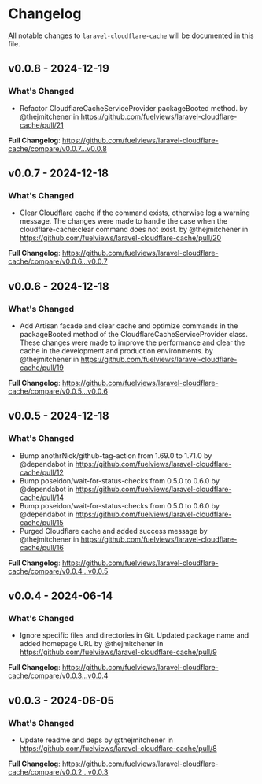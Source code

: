 # Changelog

All notable changes to `laravel-cloudflare-cache` will be documented in this file.

## v0.0.8 - 2024-12-19

### What's Changed

* Refactor CloudflareCacheServiceProvider packageBooted method. by @thejmitchener in https://github.com/fuelviews/laravel-cloudflare-cache/pull/21

**Full Changelog**: https://github.com/fuelviews/laravel-cloudflare-cache/compare/v0.0.7...v0.0.8

## v0.0.7 - 2024-12-18

### What's Changed

* Clear Cloudflare cache if the command exists, otherwise log a warning message. The changes were made to handle the case when the cloudflare-cache:clear command does not exist. by @thejmitchener in https://github.com/fuelviews/laravel-cloudflare-cache/pull/20

**Full Changelog**: https://github.com/fuelviews/laravel-cloudflare-cache/compare/v0.0.6...v0.0.7

## v0.0.6 - 2024-12-18

### What's Changed

* Add Artisan facade and clear cache and optimize commands in the packageBooted method of the CloudflareCacheServiceProvider class. These changes were made to improve the performance and clear the cache in the development and production environments. by @thejmitchener in https://github.com/fuelviews/laravel-cloudflare-cache/pull/19

**Full Changelog**: https://github.com/fuelviews/laravel-cloudflare-cache/compare/v0.0.5...v0.0.6

## v0.0.5 - 2024-12-18

### What's Changed

* Bump anothrNick/github-tag-action from 1.69.0 to 1.71.0 by @dependabot in https://github.com/fuelviews/laravel-cloudflare-cache/pull/12
* Bump poseidon/wait-for-status-checks from 0.5.0 to 0.6.0 by @dependabot in https://github.com/fuelviews/laravel-cloudflare-cache/pull/14
* Bump poseidon/wait-for-status-checks from 0.5.0 to 0.6.0 by @dependabot in https://github.com/fuelviews/laravel-cloudflare-cache/pull/15
* Purged Cloudflare cache and added success message by @thejmitchener in https://github.com/fuelviews/laravel-cloudflare-cache/pull/16

**Full Changelog**: https://github.com/fuelviews/laravel-cloudflare-cache/compare/v0.0.4...v0.0.5

## v0.0.4 - 2024-06-14

### What's Changed

* Ignore specific files and directories in Git. Updated package name and added homepage URL by @thejmitchener in https://github.com/fuelviews/laravel-cloudflare-cache/pull/9

**Full Changelog**: https://github.com/fuelviews/laravel-cloudflare-cache/compare/v0.0.3...v0.0.4

## v0.0.3 - 2024-06-05

### What's Changed

* Update readme and deps by @thejmitchener in https://github.com/fuelviews/laravel-cloudflare-cache/pull/8

**Full Changelog**: https://github.com/fuelviews/laravel-cloudflare-cache/compare/v0.0.2...v0.0.3
